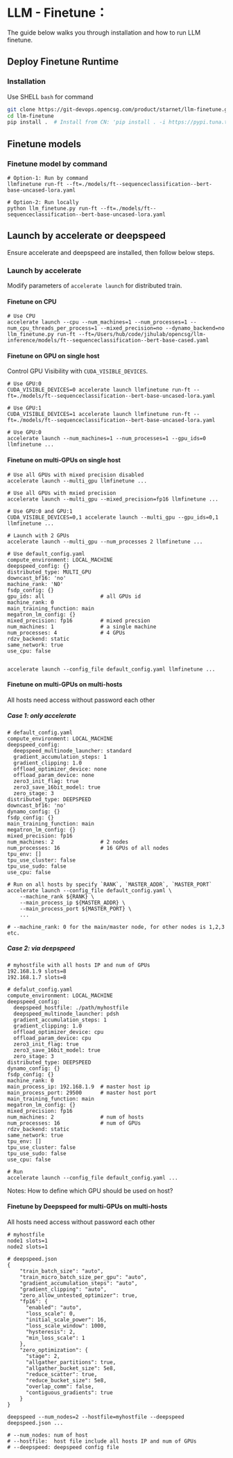 
# LLM - Finetune：

The guide below walks you through installation and how to run LLM finetune.

## Deploy Finetune Runtime

### Installation

Use SHELL `bash` for command

```bash
git clone https://git-devops.opencsg.com/product/starnet/llm-finetune.git
cd llm-finetune
pip install .  # Install from CN: 'pip install . -i https://pypi.tuna.tsinghua.edu.cn/simple'
```

## Finetune models
### Finetune model by command

```
# Option-1: Run by command
llmfinetune run-ft --ft=./models/ft--sequenceclassification--bert-base-uncased-lora.yaml

# Option-2: Run locally
python llm_finetune.py run-ft --ft=./models/ft--sequenceclassification--bert-base-uncased-lora.yaml
```

## Launch by accelerate or deepspeed
Ensure accelerate and deepspeed are installed, then follow below steps.

### Launch by accelerate

Modify parameters of `accelerate launch` for distributed train.

#### Finetune on CPU

```
# Use CPU
accelerate launch --cpu --num_machines=1 --num_processes=1 --num_cpu_threads_per_process=1 --mixed_precision=no --dynamo_backend=no llm_finetune.py run-ft --ft=/Users/hub/code/jihulab/opencsg/llm-inference/models/ft--sequenceclassification--bert-base-cased.yaml
```

#### Finetune on GPU on single host

Control GPU Visibility with `CUDA_VISIBLE_DEVICES`. 

```
# Use GPU:0
CUDA_VISIBLE_DEVICES=0 accelerate launch llmfinetune run-ft --ft=./models/ft--sequenceclassification--bert-base-uncased-lora.yaml

# Use GPU:1 
CUDA_VISIBLE_DEVICES=1 accelerate launch llmfinetune run-ft --ft=./models/ft--sequenceclassification--bert-base-uncased-lora.yaml

# Use GPU:0
accelerate launch --num_machines=1 --num_processes=1 --gpu_ids=0 llmfinetune ...
```

#### Finetune on multi-GPUs on single host

```
# Use all GPUs with mixed precision disabled
accelerate launch --multi_gpu llmfinetune ...

# Use all GPUs with mxied precision
accelerate launch --multi_gpu --mixed_precision=fp16 llmfinetune ...

# Use GPU:0 and GPU:1
CUDA_VISIBLE_DEVICES=0,1 accelerate launch --multi_gpu --gpu_ids=0,1 llmfinetune ...

# Launch with 2 GPUs
accelerate launch --multi_gpu --num_processes 2 llmfinetune ...
```

```
# Use default_config.yaml
compute_environment: LOCAL_MACHINE
deepspeed_config: {}
distributed_type: MULTI_GPU
downcast_bf16: 'no'
machine_rank: 'NO'
fsdp_config: {}
gpu_ids: all                  # all GPUs id
machine_rank: 0
main_training_function: main
megatron_lm_config: {}
mixed_precision: fp16         # mixed precsion
num_machines: 1               # a single machine
num_processes: 4              # 4 GPUs
rdzv_backend: static
same_network: true
use_cpu: false


accelerate launch --config_file default_config.yaml llmfinetune ...
```

#### Finetune on multi-GPUs on multi-hosts

All hosts need access without password each other

##### Case 1: only accelerate

```
# default_config.yaml
compute_environment: LOCAL_MACHINE
deepspeed_config:
  deepspeed_multinode_launcher: standard
  gradient_accumulation_steps: 1
  gradient_clipping: 1.0
  offload_optimizer_device: none
  offload_param_device: none
  zero3_init_flag: true
  zero3_save_16bit_model: true
  zero_stage: 3
distributed_type: DEEPSPEED
downcast_bf16: 'no'
dynamo_config: {}
fsdp_config: {}
main_training_function: main
megatron_lm_config: {}
mixed_precision: fp16
num_machines: 2               # 2 nodes
num_processes: 16             # 16 GPUs of all nodes 
tpu_env: []
tpu_use_cluster: false
tpu_use_sudo: false
use_cpu: false

# Run on all hosts by specify `RANK`, `MASTER_ADDR`, `MASTER_PORT`
accelerate launch --config_file default_config.yaml \
    --machine_rank ${RANK} \
    --main_process_ip ${MASTER_ADDR} \
    --main_process_port ${MASTER_PORT} \ 
    ...

# --machine_rank: 0 for the main/master node, for other nodes is 1,2,3 etc.
```

##### Case 2: via deepspeed

```
# myhostfile with all hosts IP and num of GPUs
192.168.1.9 slots=8
192.168.1.7 slots=8

# defalut_config.yaml
compute_environment: LOCAL_MACHINE
deepspeed_config:
  deepspeed_hostfile: ./path/myhostfile
  deepspeed_multinode_launcher: pdsh
  gradient_accumulation_steps: 1
  gradient_clipping: 1.0
  offload_optimizer_device: cpu
  offload_param_device: cpu
  zero3_init_flag: true
  zero3_save_16bit_model: true
  zero_stage: 3
distributed_type: DEEPSPEED
dynamo_config: {}
fsdp_config: {}
machine_rank: 0
main_process_ip: 192.168.1.9  # master host ip
main_process_port: 29500      # master host port
main_training_function: main
megatron_lm_config: {}
mixed_precision: fp16
num_machines: 2               # num of hosts
num_processes: 16             # num of GPUs
rdzv_backend: static
same_network: true
tpu_env: []
tpu_use_cluster: false
tpu_use_sudo: false
use_cpu: false

# Run
accelerate launch --config_file default_config.yaml ...
```

Notes: How to define which GPU should be used on host?

#### Finetune by Deepspeed for multi-GPUs on multi-hosts

All hosts need access without password each other

```
# myhostfile
node1 slots=1
node2 slots=1

# deepspeed.json
{
    "train_batch_size": "auto",
    "train_micro_batch_size_per_gpu": "auto",
    "gradient_accumulation_steps": "auto",
    "gradient_clipping": "auto",
    "zero_allow_untested_optimizer": true,
    "fp16": {
      "enabled": "auto",
      "loss_scale": 0,
      "initial_scale_power": 16,
      "loss_scale_window": 1000,
      "hysteresis": 2,
      "min_loss_scale": 1
    },
    "zero_optimization": {
      "stage": 2,
      "allgather_partitions": true,
      "allgather_bucket_size": 5e8,
      "reduce_scatter": true,
      "reduce_bucket_size": 5e8,
      "overlap_comm": false,
      "contiguous_gradients": true
    }
}

deepspeed --num_nodes=2 --hostfile=myhostfile --deepspeed deepspeed.json ...

# --num_nodes: num of host
# --hostfile:  host file include all hosts IP and num of GPUs
# --deepspeed: deepspeed config file

```



